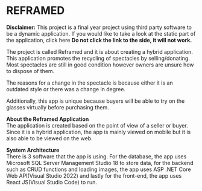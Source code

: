 # REFRAMED

<b>Disclaimer:</b> 
This project is a final year project using third party software to be a dynamic application. If you would like to take a look at the static part of the application, click <a herf="KazunaStudio.github.io/fypj/">here</a> 
<b>Do not click the link to the side, it will not work.</b>

The project is called Reframed and it is about creating a hybrid application. This application promotes the recycling of spectacles by selling/donating. Most spectacles are still in good condition however owners are unsure how to dispose of them. 

The reasons for a change in the spectacle is because either it is an outdated style or there was a change in degree.

Additionally, this app is unique because buyers will be able to try on the glasses virtually before purchasing them.

<b>About the Reframed Application</b>
<br/>
The application is created based on the point of view of a seller or buyer. Since it is a hybrid application, the app is mainly viewed on mobile but it is also able to be viewed on the web.

<b>System Architecture</b>
<br/>
There is 3 software that the app is using. For the database, the app uses Microsoft SQL Server Management Studio 18 to store data, for the backend such as CRUD functions and loading images, the app uses ASP .NET Core Web API(Visual Studio 2022) and lastly for the front-end, the app uses React JS(Visual Studio Code) to run.
